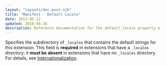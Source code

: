 ```yaml
---
layout: "layouts/doc-post.njk"
title: "Manifest - Default Locale"
date: 2013-05-12
updated: 2018-04-26
description: Reference documentation for the default_locale property of manifest.json.
---
```


Specifies the subdirectory of `_locales` that contains the default strings for this extension. This
field is **required** in extensions that have a `_locales` directory; it **must be absent** in
extensions that have no `_locales` directory. For details, see [Internationalization][1].

[1]: /docs/extensions/i18n
